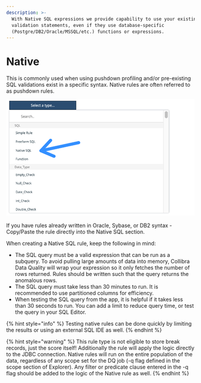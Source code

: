 ```yaml
---
description: >-
  With Native SQL expressions we provide capability to use your existing
  validation statements, even if they use database-specific
  (Postgre/DB2/Oracle/MSSQL/etc.) functions or expressions.
---
```


# Native

This is commonly used when using pushdown profiling and/or pre-existing SQL validations exist in a specific syntax. Native rules are often referred to as pushdown rules.

![](<../../../../.gitbook/assets/image (131).png>)

If you have rules already written in Oracle, Sybase, or DB2 syntax - Copy/Paste the rule directly into the Native SQL section.

When creating a Native SQL rule, keep the following in mind:

* The SQL query must be a valid expression that can be run as a subquery. To avoid pulling large amounts of data into memory, Collibra Data Quality will wrap your expression so it only fetches the number of rows returned. Rules should be written such that the query returns the anomalous rows.
* The SQL query must take less than 30 minutes to run. It is recommended to use partitioned columns for efficiency.
* When testing the SQL query from the app, it is helpful if it takes less than 30 seconds to run. You can add a limit to reduce query time, or test the query in your SQL Editor.

{% hint style="info" %}
Testing native rules can be done quickly by limiting the results or using an external SQL IDE as well.
{% endhint %}

{% hint style="warning" %}
This rule type is not eligible to store break records, just the score itself! Additionally the rule will apply the logic directly to the JDBC connection. Native rules will run on the entire population of the data, regardless of any scope set for the DQ job (-q flag defined in the scope section of Explorer). Any filter or predicate clause entered in the -q flag should be added to the logic of the Native rule as well.
{% endhint %}
